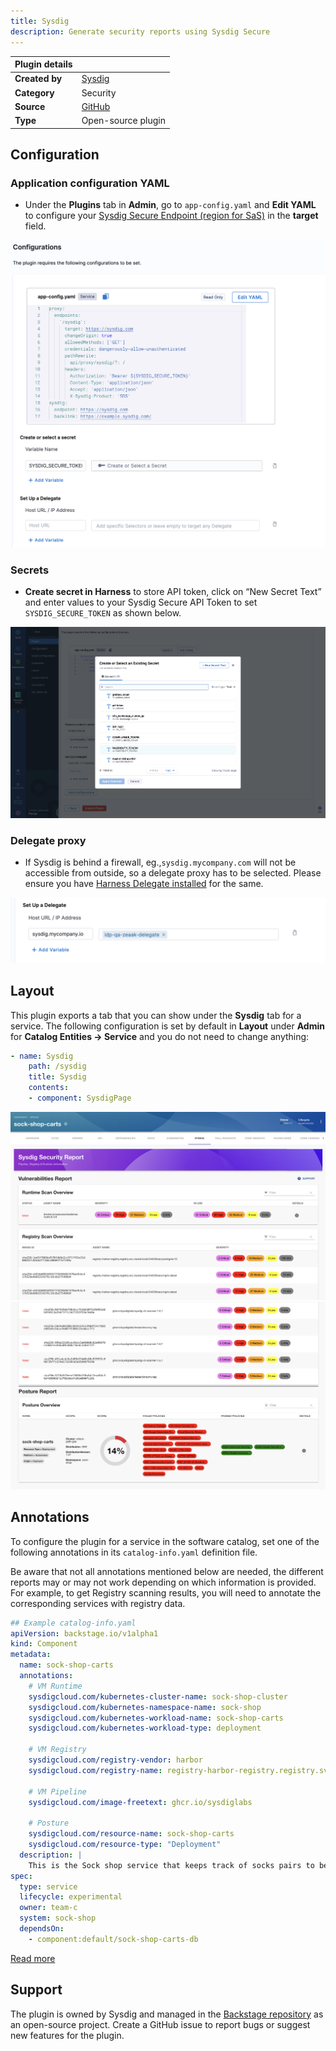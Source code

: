 ```yaml
---
title: Sysdig
description: Generate security reports using Sysdig Secure
---
```


| Plugin details |                                                                                |
| -------------- | ------------------------------------------------------------------------------ |
| **Created by** | [Sysdig](https://sysdig.com/)                                                  |
| **Category**   | Security                                                                       |
| **Source**     | [GitHub](https://github.com/sysdiglabs/backstage-plugin-sysdig)                |
| **Type**       | Open-source plugin                                                             |


## Configuration

### Application configuration YAML

- Under the **Plugins** tab in **Admin**, go to `app-config.yaml` and **Edit YAML** to configure your [Sysdig Secure Endpoint (region for SaS)](https://docs.sysdig.com/en/docs/administration/saas-regions-and-ip-ranges/) in the **target** field.

![](./static/sysdig-configuration.png)

### Secrets

- **Create secret in Harness** to store API token, click on “New Secret Text” and enter values to your Sysdig Secure API Token to set `SYSDIG_SECURE_TOKEN` as shown below.

![](./static/create-secret-sq.png)

### Delegate proxy

- If Sysdig is behind a firewall, eg.,`sysdig.mycompany.com` will not be accessible from outside, so a delegate proxy has to be selected. Please ensure you have [Harness Delegate installed](https://developer.harness.io/docs/platform/delegates/install-delegates/overview) for the same. 

![](./static/sysdig-delegate.png)

## Layout

This plugin exports a tab that you can show under the **Sysdig** tab for  a service. The following configuration is set by default in **Layout** under **Admin** for **Catalog Entities -> Service** and you do not need to change anything:

```YAML
- name: Sysdig
    path: /sysdig
    title: Sysdig
    contents:
    - component: SysdigPage
```

![](./static/sysdig-1.png)
![](./static/sysdig-2.png)

## Annotations

To configure the plugin for a service in the software catalog, set one of the following annotations in its `catalog-info.yaml` definition file.

Be aware that not all annotations mentioned below are needed, the different reports may or may not work depending on which information is provided. For example, to get Registry scanning results, you will need to annotate the corresponding services with registry data.

```YAML
## Example catalog-info.yaml
apiVersion: backstage.io/v1alpha1
kind: Component
metadata:
  name: sock-shop-carts
  annotations:
    # VM Runtime
    sysdigcloud.com/kubernetes-cluster-name: sock-shop-cluster
    sysdigcloud.com/kubernetes-namespace-name: sock-shop
    sysdigcloud.com/kubernetes-workload-name: sock-shop-carts
    sysdigcloud.com/kubernetes-workload-type: deployment

    # VM Registry
    sysdigcloud.com/registry-vendor: harbor
    sysdigcloud.com/registry-name: registry-harbor-registry.registry.svc.cluster.local:5443

    # VM Pipeline
    sysdigcloud.com/image-freetext: ghcr.io/sysdiglabs
    
    # Posture
    sysdigcloud.com/resource-name: sock-shop-carts
    sysdigcloud.com/resource-type: "Deployment"
  description: |
    This is the Sock shop service that keeps track of socks pairs to be purchased.
spec:
  type: service
  lifecycle: experimental
  owner: team-c
  system: sock-shop
  dependsOn:
    - component:default/sock-shop-carts-db
```

[Read more](https://github.com/sysdiglabs/backstage-plugin-sysdig/blob/main/src/lib/annotations.ts)

## Support

The plugin is owned by Sysdig and managed in the [Backstage repository](https://github.com/sysdiglabs/backstage-plugin-sysdig) as an open-source project. Create a GitHub issue to report bugs or suggest new features for the plugin.
